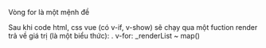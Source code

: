 Vòng for là một mệnh đề

Sau khi code html, css vue (có v-if, v-show) sẽ chạy qua một fuction render trả về giá trị (là một biểu thức):
    . v-for: _renderList ~ map()